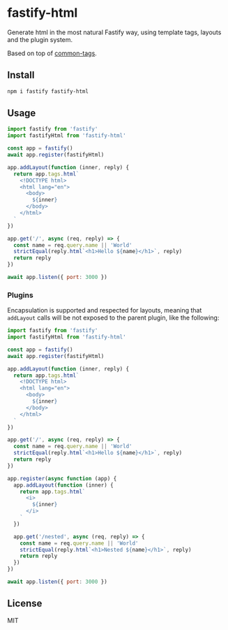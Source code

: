 # fastify-html

Generate html in the most natural Fastify way, using template tags,
layouts and the plugin system.

Based on top of [common-tags](https://github.com/zspecza/common-tags/).

## Install

```bash
npm i fastify fastify-html
```

## Usage

```js
import fastify from 'fastify'
import fastifyHtml from 'fastify-html'

const app = fastify()
await app.register(fastifyHtml)

app.addLayout(function (inner, reply) {
  return app.tags.html`
    <!DOCTYPE html>
    <html lang="en">
      <body>
        ${inner}
      </body>
    </html>
  `
})

app.get('/', async (req, reply) => {
  const name = req.query.name || 'World'
  strictEqual(reply.html`<h1>Hello ${name}</h1>`, reply)
  return reply
})

await app.listen({ port: 3000 })
```

### Plugins

Encapsulation is supported and respected for layouts, meaning that `addLayout`
calls will be not exposed to the parent plugin, like the following:

```js
import fastify from 'fastify'
import fastifyHtml from 'fastify-html'

const app = fastify()
await app.register(fastifyHtml)

app.addLayout(function (inner, reply) {
  return app.tags.html`
    <!DOCTYPE html>
    <html lang="en">
      <body>
        ${inner}
      </body>
    </html>
  `
})

app.get('/', async (req, reply) => {
  const name = req.query.name || 'World'
  strictEqual(reply.html`<h1>Hello ${name}</h1>`, reply)
  return reply
})

app.register(async function (app) {
  app.addLayout(function (inner) {
    return app.tags.html`
      <i>
        ${inner}
      </i>
    `
  })

  app.get('/nested', async (req, reply) => {
    const name = req.query.name || 'World'
    strictEqual(reply.html`<h1>Nested ${name}</h1>`, reply)
    return reply
  })
})

await app.listen({ port: 3000 })
```

## License

MIT
